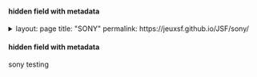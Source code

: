 #### hidden field with metadata

<details>
<summary>layout: page
title: "SONY"
permalink: https://jeuxsf.github.io/JSF/sony/

</details>
  
#### hidden field with metadata


sony testing
